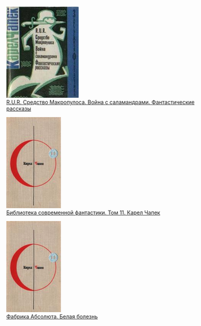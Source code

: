 ![](R.U.R.%20Средство%20Макропулоса.%20Война%20с%20саламандрами.%20Фантастические%20рассказы.jpg)  
[R.U.R. Средство Макропулоса. Война с саламандрами. Фантастические рассказы](R.U.R.%20Средство%20Макропулоса.%20Война%20с%20саламандрами.%20Фантастические%20рассказы.md)

![](Библиотека%20современной%20фантастики.%20Том%2011.%20Карел%20Чапек.jpg)  
[Библиотека современной фантастики. Том 11. Карел Чапек](Библиотека%20современной%20фантастики.%20Том%2011.%20Карел%20Чапек.md)

![](Фабрика%20Абсолюта.%20Белая%20болезнь.jpg)  
[Фабрика Абсолюта. Белая болезнь](Фабрика%20Абсолюта.%20Белая%20болезнь.md)
